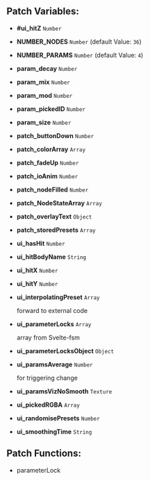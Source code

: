 ## Patch Variables:

* __#ui_hitZ__ ```Number```
* __NUMBER_NODES__ ```Number``` (default Value: `36`)
* __NUMBER_PARAMS__ ```Number``` (default Value: `4`)
* __param_decay__ ```Number```
* __param_mix__ ```Number```
* __param_mod__ ```Number```
* __param_pickedID__ ```Number```
* __param_size__ ```Number```
* __patch_buttonDown__ ```Number```
* __patch_colorArray__ ```Array```
* __patch_fadeUp__ ```Number```
* __patch_ioAnim__ ```Number```
* __patch_nodeFilled__ ```Number```
* __patch_NodeStateArray__ ```Array```
* __patch_overlayText__ ```Object```
* __patch_storedPresets__ ```Array```
* __ui_hasHit__ ```Number```
* __ui_hitBodyName__ ```String```
* __ui_hitX__ ```Number```
* __ui_hitY__ ```Number```
* __ui_interpolatingPreset__ ```Array```

  forward to external code

* __ui_parameterLocks__ ```Array```

  array 
  from 
  Svelte-fsm

* __ui_parameterLocksObject__ ```Object```
* __ui_paramsAverage__ ```Number```

  for triggering change

* __ui_paramsVizNoSmooth__ ```Texture```
* __ui_pickedRGBA__ ```Array```
* __ui_randomisePresets__ ```Number```
* __ui_smoothingTime__ ```String```

## Patch Functions:

* parameterLock
